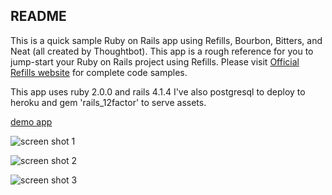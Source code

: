 ## README

This is a quick sample Ruby on Rails app using Refills, Bourbon, Bitters, and Neat (all created by Thoughtbot). This app is a rough reference for you to jump-start your Ruby on Rails project using Refills. Please visit [Official Refills website](http://refills.bourbon.io/) for complete code samples.

This app uses ruby 2.0.0 and rails 4.1.4
I've also postgresql to deploy to heroku and gem 'rails_12factor' to serve assets.

[demo app](https://refills-on-rails.herokuapp.com/)

![screen shot 1](http://s17.postimg.org/qeiljgdwv/Screen_Shot_2014_11_07_at_11_01_12_AM.png)

![screen shot 2](http://s17.postimg.org/qq01w7ucv/Screen_Shot_2014_11_07_at_11_01_29_AM.png)

![screen shot 3](http://s17.postimg.org/8082fh1m7/Screen_Shot_2014_11_07_at_11_01_37_AM.png)
